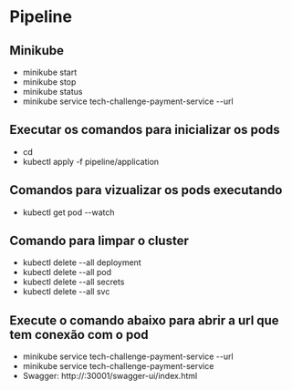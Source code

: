 # Pipeline

## Minikube
- minikube start
- minikube stop
- minikube status
- minikube service tech-challenge-payment-service --url

## Executar os comandos para inicializar os pods
- cd 
- kubectl apply -f pipeline/application

## Comandos para vizualizar os pods executando
- kubectl get pod --watch

## Comando para limpar o cluster
- kubectl delete --all deployment
- kubectl delete --all pod
- kubectl delete --all secrets
- kubectl delete --all svc

## Execute o comando abaixo para abrir a url que tem conexão com o pod
- minikube service tech-challenge-payment-service --url
- minikube service tech-challenge-payment-service
- Swagger: http://<Ip>:30001/swagger-ui/index.html